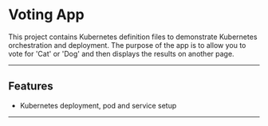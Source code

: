 # Voting App

This project contains Kubernetes definition files to demonstrate Kubernetes orchestration and deployment. 
The purpose of the app is to allow you to vote for 'Cat' or 'Dog' and then displays the results on another page.

---

## Features

- Kubernetes deployment, pod and service setup

---